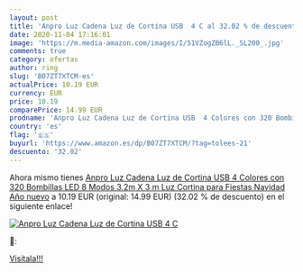 ```yaml
---
layout: post
title: 'Anpro Luz Cadena Luz de Cortina USB  4 C al 32.02 % de descuento'
date: 2020-11-04 17:16:01
image: 'https://m.media-amazon.com/images/I/51VZogZB6lL._SL200_.jpg'
comments: true
category: ofertas
author: ring
slug: 'B07ZT7XTCM-es'
actualPrice: 10.19 EUR
currency: EUR
price: 10.19
comparePrice: 14.99 EUR
prodname: 'Anpro Luz Cadena Luz de Cortina USB  4 Colores con 320 Bombillas LED  8 Modos 3.2m X 3 m Luz Cortina para Fiestas Navidad Año nuevo'
country: 'es'
flag: '🇪🇸'
buyurl: 'https://www.amazon.es/dp/B07ZT7XTCM/?tag=tolees-21'
descuento: '32.02'
---
```


Ahora mismo tienes [Anpro Luz Cadena Luz de Cortina USB  4 Colores con 320 Bombillas LED  8 Modos 3.2m X 3 m Luz Cortina para Fiestas Navidad Año nuevo](https://www.amazon.es/dp/B07ZT7XTCM/?tag=tolees-21) a 10.19 EUR (original: 14.99 EUR) (32.02 %  de descuento) en el siguiente enlace!

[![Anpro Luz Cadena Luz de Cortina USB  4 C](https://m.media-amazon.com/images/I/51VZogZB6lL._SL200_.jpg)](https://www.amazon.es/dp/B07ZT7XTCM/?tag=tolees-21)

🔎:


[Visítala!!!](https://www.amazon.es/dp/B07ZT7XTCM/?tag=tolees-21)
